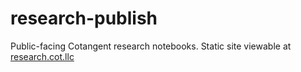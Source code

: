 # research-publish
Public-facing Cotangent research notebooks. Static site viewable at [research.cot.llc](http://research.cot.llc)
